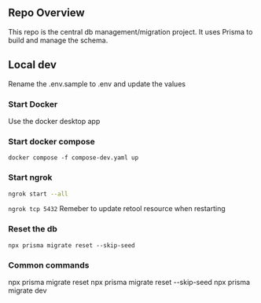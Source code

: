 ## Repo Overview

This repo is the central db management/migration project. It uses Prisma to build and manage the schema.

## Local dev

Rename the .env.sample to .env and update the values

### Start Docker

Use the docker desktop app

### Start docker compose

```
docker compose -f compose-dev.yaml up
```

### Start ngrok

```bash
ngrok start --all
```

`ngrok tcp 5432`
Remeber to update retool resource when restarting

### Reset the db

```
npx prisma migrate reset --skip-seed
```

### Common commands

npx prisma migrate reset
npx prisma migrate reset --skip-seed
npx prisma migrate dev
